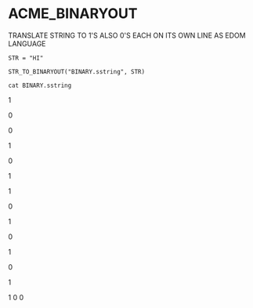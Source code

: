 # ACME_BINARYOUT
TRANSLATE STRING TO 1'S ALSO 0'S EACH ON ITS OWN LINE AS EDOM LANGUAGE

`STR = "HI"`

`STR_TO_BINARYOUT("BINARY.sstring", STR)`

`cat BINARY.sstring`

1

0

0

1

0

1

1

0

1

0

1

0

1

1
0
0
